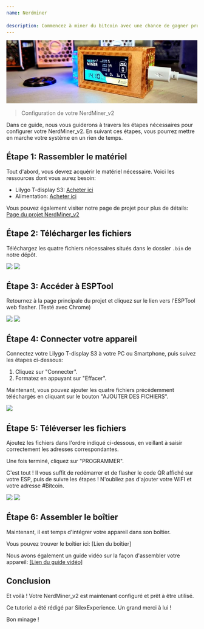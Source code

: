 ```yaml
---
name: Nerdminer

description: Commencez à miner du bitcoin avec une chance de gagner proche de 0%
---
```


![cover](assets/cover.jpeg)

> Configuration de votre NerdMiner_v2

Dans ce guide, nous vous guiderons à travers les étapes nécessaires pour configurer votre NerdMiner_v2. En suivant ces étapes, vous pourrez mettre en marche votre système en un rien de temps.

## Étape 1: Rassembler le matériel

Tout d'abord, vous devrez acquérir le matériel nécessaire. Voici les ressources dont vous aurez besoin:

- Lilygo T-display S3: [Acheter ici](https://lilygo.cc/products/t-display-s3)
- Alimentation: [Acheter ici](https://amzn.eu/d/gIOot90)

Vous pouvez également visiter notre page de projet pour plus de détails: [Page du projet NerdMiner_v2](http://github.com/BitMaker-hub/NerdMiner_v2)

## Étape 2: Télécharger les fichiers

Téléchargez les quatre fichiers nécessaires situés dans le dossier `.bin` de notre dépôt.

![](assets/screenshot1.jpeg)
![](assets/screenshot2.jpeg)

## Étape 3: Accéder à ESPTool

Retournez à la page principale du projet et cliquez sur le lien vers l'ESPTool web flasher. (Testé avec Chrome)

![](assets/screenshot3.jpeg)
![](assets/screenshot4.jpeg)

## Étape 4: Connecter votre appareil

Connectez votre Lilygo T-display S3 à votre PC ou Smartphone, puis suivez les étapes ci-dessous:

1. Cliquez sur "Connecter".
2. Formatez en appuyant sur "Effacer".

Maintenant, vous pouvez ajouter les quatre fichiers précédemment téléchargés en cliquant sur le bouton "AJOUTER DES FICHIERS".

![](assets/screenshot5.jpeg)

## Étape 5: Téléverser les fichiers

Ajoutez les fichiers dans l'ordre indiqué ci-dessous, en veillant à saisir correctement les adresses correspondantes.

Une fois terminé, cliquez sur "PROGRAMMER".

C'est tout ! Il vous suffit de redémarrer et de flasher le code QR affiché sur votre ESP, puis de suivre les étapes ! N'oubliez pas d'ajouter votre WIFI et votre adresse #Bitcoin.

![](assets/screenshot6.jpeg)
![](assets/screenshot7.jpeg)

## Étape 6: Assembler le boîtier

Maintenant, il est temps d'intégrer votre appareil dans son boîtier.

Vous pouvez trouver le boîtier ici: [Lien du boîtier]

Nous avons également un guide vidéo sur la façon d'assembler votre appareil: [[Lien du guide vidéo]](https://twitter.com/i/status/1652260344176189440)

## Conclusion

Et voilà ! Votre NerdMiner_v2 est maintenant configuré et prêt à être utilisé.

Ce tutoriel a été rédigé par SilexExperience. Un grand merci à lui !

Bon minage !
